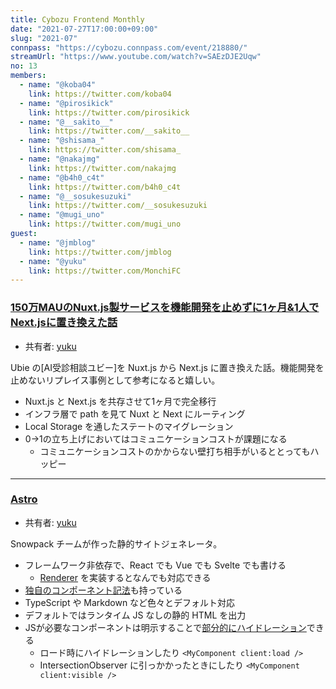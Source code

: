 ```yaml
---
title: Cybozu Frontend Monthly
date: "2021-07-27T17:00:00+09:00"
slug: "2021-07"
connpass: "https://cybozu.connpass.com/event/218880/"
streamUrl: "https://www.youtube.com/watch?v=SAEzDJE2Uqw"
no: 13
members:
  - name: "@koba04"
    link: https://twitter.com/koba04
  - name: "@pirosikick"
    link: https://twitter.com/pirosikick
  - name: "@__sakito__"
    link: https://twitter.com/__sakito__
  - name: "@shisama_"
    link: https://twitter.com/shisama_
  - name: "@nakajmg"
    link: https://twitter.com/nakajmg
  - name: "@b4h0_c4t"
    link: https://twitter.com/b4h0_c4t
  - name: "@__sosukesuzuki"
    link: https://twitter.com/__sosukesuzuki
  - name: "@mugi_uno"
    link: https://twitter.com/mugi_uno
guest:
  - name: "@jmblog"
    link: https://twitter.com/jmblog
  - name: "@yuku"
    link: https://twitter.com/MonchiFC
---
```


### [150万MAUのNuxt.js製サービスを機能開発を止めずに1ヶ月&1人でNext.jsに置き換えた話](https://zenn.dev/yuku/articles/a9edd53e13bb26)

- 共有者: [yuku](https://github.com/MonchiFC)

Ubie の[AI受診相談ユビー]を Nuxt.js から Next.js に置き換えた話。機能開発を止めないリプレイス事例として参考になると嬉しい。

- Nuxt.js と Next.js を共存させて1ヶ月で完全移行
- インフラ層で path を見て Nuxt と Next にルーティング
- Local Storage を通したステートのマイグレーション
- 0→1の立ち上げにおいてはコミュニケーションコストが課題になる
  - コミュニケーションコストのかからない壁打ち相手がいるととってもハッピー

---

### [Astro](https://astro.build/)

- 共有者: [yuku](https://github.com/MonchiFC)

Snowpack チームが作った静的サイトジェネレータ。

- フレームワーク非依存で、React でも Vue でも Svelte でも書ける
  - [Renderer](https://docs.astro.build/reference/renderer-reference) を実装するとなんでも対応できる
- [独自のコンポーネント記法](https://docs.astro.build/core-concepts/astro-components)も持っている
- TypeScript や Markdown など色々とデフォルト対応
- デフォルトではランタイム JS なしの静的 HTML を出力
- JSが必要なコンポーネントは明示することで[部分的にハイドレーション](https://docs.astro.build/core-concepts/component-hydration)できる
  - ロード時にハイドレーションしたり `<MyComponent client:load />`
  - IntersectionObserver に引っかかったときにしたり `<MyComponent client:visible />`